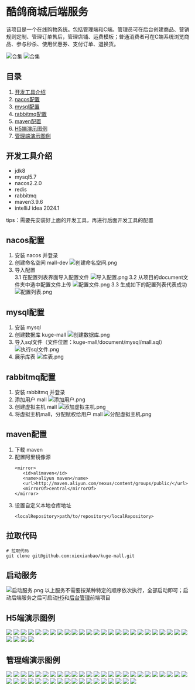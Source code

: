 # 酷鸽商城后端服务


该项目是一个在线购物系统。包括管理端和C端。管理员可在后台创建商品、营销规则定制、管理订单售后，管理店铺、运费模板；普通消费者可在C端系统浏览商品、参与秒杀、使用优惠券、支付订单、退换货。

![合集](/document/assets/img/h5/合集.jpg "合集")
![合集](/document/assets/img/admin/合集.jpg "合集")

## 目录
1. [开发工具介绍](#开发工具介绍)
1. [nacos配置](#nacos配置)
1. [mysql配置](#mysql配置)
1. [rabbitmq配置](#rabbitmq配置)
1. [maven配置](#maven配置)
1. [H5端演示图例](#H5端演示图例)
1. [管理端演示图例](#管理端演示图例)


## 开发工具介绍
* jdk8
* mysql5.7
* nacos2.2.0
* redis
* rabbitmq
* maven3.9.6
* intelliJ idea 2024.1
 
tips：需要先安装好上面的开发工具，再进行后面开发工具的配置


## nacos配置
1. 安装 nacos 并登录
2. 创建命名空间 mall-dev
![创建命名空间.png](/document/assets/img/nacos/创建命名空间.png)
3. 导入配置  
3.1 在配置列表界面导入配置文件
![导入配置.png](/document/assets/img/nacos/导入配置.png)
3.2 从项目的document文件夹中选中配置文件上传
![配置文件.png](/document/assets/img/nacos/配置文件.png)
3.3 生成如下的配置列表代表成功
![配置列表.png](/document/assets/img/nacos/配置列表.png)

## mysql配置
1. 安装 mysql 
2. 创建数据库 kuge-mall
   ![创建数据库.png](/document/assets/img/mysql/创建数据库.png)
3. 导入sql文件（文件位置：kuge-mall/document/mysql/mall.sql）
   ![执行sql文件.png](/document/assets/img/mysql/执行sql文件.png)
4. 展示库表
   ![库表.png](/document/assets/img/mysql/库表.png)

## rabbitmq配置
1. 安装 rabbitmq 并登录
2. 添加用户 mall
   ![添加用户.png](/document/assets/img/rabbitmq/添加用户.png)
3. 创建虚拟主机 mall
   ![添加虚拟主机.png](/document/assets/img/rabbitmq/添加虚拟主机.png)
3. 将虚拟主机mall，分配赋权给用户 mall
   ![分配虚拟主机.png](/document/assets/img/rabbitmq/分配虚拟主机.png)

## maven配置
1. 下载 maven
2. 配置阿里镜像源
   ```shell
   <mirror>
      <id>alimaven</id>
      <name>aliyun maven</name>
      <url>http://maven.aliyun.com/nexus/content/groups/public/</url>
      <mirrorOf>central</mirrorOf>        
   </mirror>
   ```
3. 设置自定义本地仓库地址
   ```shell
   <localRepository>path/to/repository</localRepository>
   ```

## 拉取代码
```shell
# 拉取代码
git clone git@github.com:xiexianbao/kuge-mall.git
```

## 启动服务
![启动服务.png](/document/assets/img/idea/启动服务.png)
以上服务不需要按某种特定的顺序依次执行，全部启动即可；启动后端服务之后可启动[H5](https://github.com/xiexianbao/kuge-mall-h5)和[后台管理](https://github.com/xiexianbao/kuge-mall-admin)前端项目


## H5端演示图例
<div>

  <img src="/document/assets/img/h5/首页.png" />

  <img src="/document/assets/img/h5/分类.png" />

  <img src="/document/assets/img/h5/购物车.png" />

  <img src="/document/assets/img/h5/我的.png" />

  <img src="/document/assets/img/h5/搜索结果.png" />

  <img src="/document/assets/img/h5/营销活动.png" />

  <img src="/document/assets/img/h5/秒杀活动.png" />

  <img src="/document/assets/img/h5/商品详情.png" />

  <img src="/document/assets/img/h5/确认订单.png" />

  <img src="/document/assets/img/h5/选择地址.png" />

  <img src="/document/assets/img/h5/支付.png" />

  <img src="/document/assets/img/h5/支付二维码.png" />

  <img src="/document/assets/img/h5/支付成功.png" />

  <img src="/document/assets/img/h5/订单列表.png" />

  <img src="/document/assets/img/h5/待支付订单.png" />

  <img src="/document/assets/img/h5/待发货订单.png" />

  <img src="/document/assets/img/h5/订单详情.png" />

  <img src="/document/assets/img/h5/申请售后.png" />

  <img src="/document/assets/img/h5/售后列表.png" />

  <img src="/document/assets/img/h5/售后详情.png" />

  <img src="/document/assets/img/h5/地址列表.png" />

  <img src="/document/assets/img/h5/新增收货地址.png" />

  <img src="/document/assets/img/h5/编辑收货地址.png" />

  <img src="/document/assets/img/h5/删除收货地址.png" />

  <img src="/document/assets/img/h5/优惠券列表.png" />

  <img src="/document/assets/img/h5/个人中心.png" />

  <img src="/document/assets/img/h5/修改昵称.png" />

  <img src="/document/assets/img/h5/更换手机号.png" />

  <img src="/document/assets/img/h5/登录.png" />

</div>


## 管理端演示图例

<div>

  <img src="/document/assets/img/admin/用户管理.png" />

  <img src="/document/assets/img/admin/添加用户.png" />

  <img src="/document/assets/img/admin/编辑用户.png" />

  <img src="/document/assets/img/admin/修改密码.png" />

  <img src="/document/assets/img/admin/角色管理.png" />

  <img src="/document/assets/img/admin/添加角色.png" />

  <img src="/document/assets/img/admin/编辑角色.png" />

  <img src="/document/assets/img/admin/菜单管理.png" />

  <img src="/document/assets/img/admin/添加菜单.png" />

  <img src="/document/assets/img/admin/编辑菜单.png" />

  <img src="/document/assets/img/admin/字典管理.png" />

  <img src="/document/assets/img/admin/添加字典类型.png" />

  <img src="/document/assets/img/admin/字典值列表.png" />

  <img src="/document/assets/img/admin/添加字典值.png" />

  <img src="/document/assets/img/admin/分类管理.png" />

  <img src="/document/assets/img/admin/添加分类.png" />

  <img src="/document/assets/img/admin/编辑分类.png" />

  <img src="/document/assets/img/admin/品牌管理.png" />

  <img src="/document/assets/img/admin/添加品牌.png" />

  <img src="/document/assets/img/admin/编辑品牌.png" />

  <img src="/document/assets/img/admin/商品管理.png" />

  <img src="/document/assets/img/admin/添加商品.png" />

  <img src="/document/assets/img/admin/编辑商品.png" />

  <img src="/document/assets/img/admin/活动管理.png" />

  <img src="/document/assets/img/admin/添加活动.png" />

  <img src="/document/assets/img/admin/编辑活动.png" />

  <img src="/document/assets/img/admin/秒杀管理.png" />

  <img src="/document/assets/img/admin/添加秒杀活动.png" />

  <img src="/document/assets/img/admin/编辑秒杀活动.png" />

  <img src="/document/assets/img/admin/优惠券管理.png" />

  <img src="/document/assets/img/admin/添加优惠券.png" />

  <img src="/document/assets/img/admin/编辑优惠券.png" />

  <img src="/document/assets/img/admin/订单列表.png" />

  <img src="/document/assets/img/admin/订单详情.png" />

  <img src="/document/assets/img/admin/售后管理.png" />

  <img src="/document/assets/img/admin/售后详情.png" />

  <img src="/document/assets/img/admin/店铺管理.png" />

  <img src="/document/assets/img/admin/添加店铺.png" />

  <img src="/document/assets/img/admin/编辑店铺.png" />

  <img src="/document/assets/img/admin/运费模板.png" />

  <img src="/document/assets/img/admin/添加运费模板.png" />

  <img src="/document/assets/img/admin/编辑运费模板.png" />

  <img src="/document/assets/img/admin/首页配置.png" />

</div>